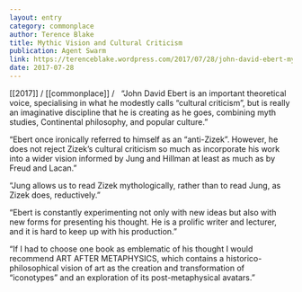 ```yaml
---
layout: entry
category: commonplace
author: Terence Blake
title: Mythic Vision and Cultural Criticism
publication: Agent Swarm
link: https://terenceblake.wordpress.com/2017/07/28/john-david-ebert-mythic-vision-and-cultural-criticism/
date: 2017-07-28
---
```


[[2017]] / [[commonplace]] / 
 
“John David Ebert is an important theoretical voice, specialising in what he modestly calls “cultural criticism”, but is really an imaginative discipline that he is creating as he goes, combining myth studies, Continental philosophy, and popular culture.”

“Ebert once ironically referred to himself as an “anti-Zizek”. However, he does not reject Zizek’s cultural criticism so much as incorporate his work into a wider vision informed by Jung and Hillman at least as much as by Freud and Lacan.”

“Jung allows us to read Zizek mythologically, rather than to read Jung, as Zizek does, reductively.”

“Ebert is constantly experimenting not only with new ideas but also with new forms for presenting his thought. He is a prolific writer and lecturer, and it is hard to keep up with his production.”

“If I had to choose one book as emblematic of his thought I would recommend ART AFTER METAPHYSICS, which contains a historico-philosophical vision of art as the creation and transformation of “iconotypes” and an exploration of its post-metaphysical avatars.”

